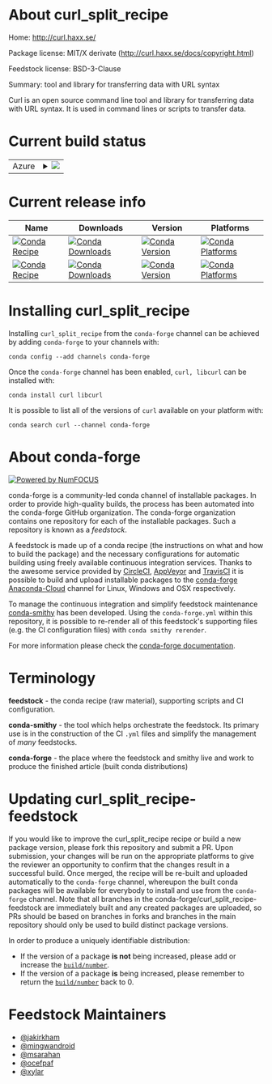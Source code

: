 About curl_split_recipe
=======================

Home: http://curl.haxx.se/

Package license: MIT/X derivate (http://curl.haxx.se/docs/copyright.html)

Feedstock license: BSD-3-Clause

Summary: tool and library for transferring data with URL syntax

Curl is an open source command line tool and library for transferring data
with URL syntax. It is used in command lines or scripts to transfer data.


Current build status
====================


<table>
    
  <tr>
    <td>Azure</td>
    <td>
      <details>
        <summary>
          <a href="https://dev.azure.com/conda-forge/feedstock-builds/_build/latest?definitionId=203&branchName=master">
            <img src="https://dev.azure.com/conda-forge/feedstock-builds/_apis/build/status/curl-feedstock?branchName=master">
          </a>
        </summary>
        <table>
          <thead><tr><th>Variant</th><th>Status</th></tr></thead>
          <tbody><tr>
              <td>linux</td>
              <td>
                <a href="https://dev.azure.com/conda-forge/feedstock-builds/_build/latest?definitionId=203&branchName=master">
                  <img src="https://dev.azure.com/conda-forge/feedstock-builds/_apis/build/status/curl-feedstock?branchName=master&jobName=linux&configuration=linux_" alt="variant">
                </a>
              </td>
            </tr><tr>
              <td>linux_aarch64</td>
              <td>
                <a href="https://dev.azure.com/conda-forge/feedstock-builds/_build/latest?definitionId=203&branchName=master">
                  <img src="https://dev.azure.com/conda-forge/feedstock-builds/_apis/build/status/curl-feedstock?branchName=master&jobName=linux&configuration=linux_aarch64_" alt="variant">
                </a>
              </td>
            </tr><tr>
              <td>linux_ppc64le</td>
              <td>
                <a href="https://dev.azure.com/conda-forge/feedstock-builds/_build/latest?definitionId=203&branchName=master">
                  <img src="https://dev.azure.com/conda-forge/feedstock-builds/_apis/build/status/curl-feedstock?branchName=master&jobName=linux&configuration=linux_ppc64le_" alt="variant">
                </a>
              </td>
            </tr><tr>
              <td>osx</td>
              <td>
                <a href="https://dev.azure.com/conda-forge/feedstock-builds/_build/latest?definitionId=203&branchName=master">
                  <img src="https://dev.azure.com/conda-forge/feedstock-builds/_apis/build/status/curl-feedstock?branchName=master&jobName=osx&configuration=osx_" alt="variant">
                </a>
              </td>
            </tr><tr>
              <td>win</td>
              <td>
                <a href="https://dev.azure.com/conda-forge/feedstock-builds/_build/latest?definitionId=203&branchName=master">
                  <img src="https://dev.azure.com/conda-forge/feedstock-builds/_apis/build/status/curl-feedstock?branchName=master&jobName=win&configuration=win_" alt="variant">
                </a>
              </td>
            </tr>
          </tbody>
        </table>
      </details>
    </td>
  </tr>
</table>

Current release info
====================

| Name | Downloads | Version | Platforms |
| --- | --- | --- | --- |
| [![Conda Recipe](https://img.shields.io/badge/recipe-curl-green.svg)](https://anaconda.org/conda-forge/curl) | [![Conda Downloads](https://img.shields.io/conda/dn/conda-forge/curl.svg)](https://anaconda.org/conda-forge/curl) | [![Conda Version](https://img.shields.io/conda/vn/conda-forge/curl.svg)](https://anaconda.org/conda-forge/curl) | [![Conda Platforms](https://img.shields.io/conda/pn/conda-forge/curl.svg)](https://anaconda.org/conda-forge/curl) |
| [![Conda Recipe](https://img.shields.io/badge/recipe-libcurl-green.svg)](https://anaconda.org/conda-forge/libcurl) | [![Conda Downloads](https://img.shields.io/conda/dn/conda-forge/libcurl.svg)](https://anaconda.org/conda-forge/libcurl) | [![Conda Version](https://img.shields.io/conda/vn/conda-forge/libcurl.svg)](https://anaconda.org/conda-forge/libcurl) | [![Conda Platforms](https://img.shields.io/conda/pn/conda-forge/libcurl.svg)](https://anaconda.org/conda-forge/libcurl) |

Installing curl_split_recipe
============================

Installing `curl_split_recipe` from the `conda-forge` channel can be achieved by adding `conda-forge` to your channels with:

```
conda config --add channels conda-forge
```

Once the `conda-forge` channel has been enabled, `curl, libcurl` can be installed with:

```
conda install curl libcurl
```

It is possible to list all of the versions of `curl` available on your platform with:

```
conda search curl --channel conda-forge
```


About conda-forge
=================

[![Powered by NumFOCUS](https://img.shields.io/badge/powered%20by-NumFOCUS-orange.svg?style=flat&colorA=E1523D&colorB=007D8A)](http://numfocus.org)

conda-forge is a community-led conda channel of installable packages.
In order to provide high-quality builds, the process has been automated into the
conda-forge GitHub organization. The conda-forge organization contains one repository
for each of the installable packages. Such a repository is known as a *feedstock*.

A feedstock is made up of a conda recipe (the instructions on what and how to build
the package) and the necessary configurations for automatic building using freely
available continuous integration services. Thanks to the awesome service provided by
[CircleCI](https://circleci.com/), [AppVeyor](https://www.appveyor.com/)
and [TravisCI](https://travis-ci.com/) it is possible to build and upload installable
packages to the [conda-forge](https://anaconda.org/conda-forge)
[Anaconda-Cloud](https://anaconda.org/) channel for Linux, Windows and OSX respectively.

To manage the continuous integration and simplify feedstock maintenance
[conda-smithy](https://github.com/conda-forge/conda-smithy) has been developed.
Using the ``conda-forge.yml`` within this repository, it is possible to re-render all of
this feedstock's supporting files (e.g. the CI configuration files) with ``conda smithy rerender``.

For more information please check the [conda-forge documentation](https://conda-forge.org/docs/).

Terminology
===========

**feedstock** - the conda recipe (raw material), supporting scripts and CI configuration.

**conda-smithy** - the tool which helps orchestrate the feedstock.
                   Its primary use is in the construction of the CI ``.yml`` files
                   and simplify the management of *many* feedstocks.

**conda-forge** - the place where the feedstock and smithy live and work to
                  produce the finished article (built conda distributions)


Updating curl_split_recipe-feedstock
====================================

If you would like to improve the curl_split_recipe recipe or build a new
package version, please fork this repository and submit a PR. Upon submission,
your changes will be run on the appropriate platforms to give the reviewer an
opportunity to confirm that the changes result in a successful build. Once
merged, the recipe will be re-built and uploaded automatically to the
`conda-forge` channel, whereupon the built conda packages will be available for
everybody to install and use from the `conda-forge` channel.
Note that all branches in the conda-forge/curl_split_recipe-feedstock are
immediately built and any created packages are uploaded, so PRs should be based
on branches in forks and branches in the main repository should only be used to
build distinct package versions.

In order to produce a uniquely identifiable distribution:
 * If the version of a package **is not** being increased, please add or increase
   the [``build/number``](https://conda.io/docs/user-guide/tasks/build-packages/define-metadata.html#build-number-and-string).
 * If the version of a package **is** being increased, please remember to return
   the [``build/number``](https://conda.io/docs/user-guide/tasks/build-packages/define-metadata.html#build-number-and-string)
   back to 0.

Feedstock Maintainers
=====================

* [@jakirkham](https://github.com/jakirkham/)
* [@mingwandroid](https://github.com/mingwandroid/)
* [@msarahan](https://github.com/msarahan/)
* [@ocefpaf](https://github.com/ocefpaf/)
* [@xylar](https://github.com/xylar/)

